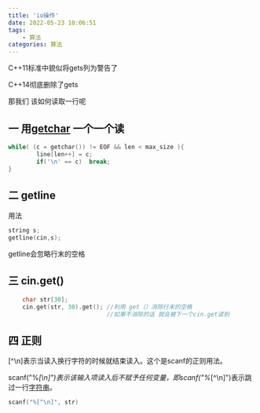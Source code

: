 ```yaml
---
title: 'io操作'
date: 2022-05-23 10:06:51
tags: 
    - 算法
categories: 算法
---
```


C++11标准中貌似将gets列为警告了

C++14彻底删除了gets

那我们 该如何读取一行呢

## 一 用[getchar](https://so.csdn.net/so/search?q=getchar&spm=1001.2101.3001.7020) 一个一个读

```cpp
while( (c = getchar()) != EOF && len < max_size ){  
        line[len++] = c;  
        if('\n' == c)  break;  
}  
```

## 二  getline

用法

```cpp
string s;
getline(cin,s);
```

getline会忽略行末的空格

## 三 cin.get()

```cpp
    char str[30];
    cin.get(str, 30).get(); //利用 get（）消除行末的空格
                            //如果不消除的话 就会被下一个cin.get读到
```

## 四  正则

[^\n]表示当读入换行字符的时候就结束读入。这个是scanf的正则用法。

scanf("%*[\n]")表示该输入项读入后不赋予任何变量，即scanf("%*[^\n]")表示跳过一行[字符串](https://so.csdn.net/so/search?q=%E5%AD%97%E7%AC%A6%E4%B8%B2&spm=1001.2101.3001.7020)。

```cpp
scanf("%[^\n]", str)
```
